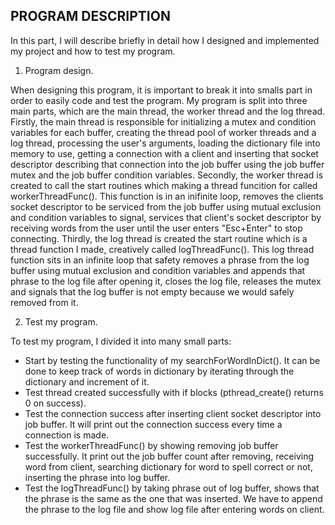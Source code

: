 ## PROGRAM DESCRIPTION

In this part, I will describe briefly in detail how I designed and implemented my project and how to test my program.

1. Program design.

When designing this program, it is important to break it into smalls part in order to easily code and test the program. My program is split into three main parts, which are the main thread, the worker thread and the log thread. Firstly, the main thread is responsible for initializing a mutex and condition variables for each buffer, creating the thread pool of worker threads and a log thread, processing the user's arguments, loading the dictionary file into memory to use, getting a connection with a client and inserting that socket descriptor describing that connection into the job buffer using the job buffer mutex and the job buffer condition variables. Secondly, the worker thread is created to call the start routines which making a thread funcition for called workerThreadFunc(). This function is in an inifinite loop, removes the clients socket descriptor to be serviced from the job buffer using mutual exclusion and condition variables to signal, services that client's socket descriptor by receiving words from the user until the user enters "Esc+Enter" to stop connecting. Thirdly, the log thread is created the start routine which is a thread function I made, creatively called logThreadFunc(). This log thread function sits in an infinite loop that safety removes a phrase from the log buffer using mutual exclusion and condition variables and appends that phrase to the log file after opening it, closes the log file, releases the mutex and signals that the log buffer is not empty because we would safely removed from it. 

2. Test my program.

To test my program, I divided it into many small parts:

- Start by testing the functionality of my searchForWordInDict(). It can be done to keep track of words in dictionary by iterating through the dictionary and increment of it.
- Test thread created successfully with if blocks (pthread_create() returns 0 on success).
- Test the connection success after inserting client socket descriptor into job buffer. It will print out the connection success every time a connection is made.
- Test the workerThreadFunc() by showing removing job buffer successfully. It print out the job buffer count after removing, receiving word from client, searching dictionary for word to spell correct or not, inserting the phrase into log buffer.
- Test the logThreadFunc() by taking phrase out of log buffer, shows that the phrase is the same as the one that was inserted. We have to append the phrase to the log file and show log file after entering words on client.